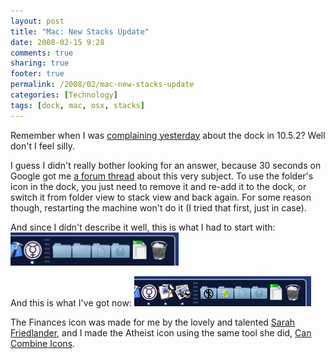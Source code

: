 ```yaml
---
layout: post
title: "Mac: New Stacks Update"
date: 2008-02-15 9:28
comments: true
sharing: true
footer: true
permalink: /2008/02/mac-new-stacks-update
categories: [Technology]
tags: [dock, mac, osx, stacks]
---
```

Remember when I was <a href="/2008/02/mac-new-stacks-os-x-1052">complaining yesterday</a> about the dock in 10.5.2?  Well don't I feel silly.

I guess I didn't really bother looking for an answer, because 30 seconds on Google got me <a href="http://forums.macrumors.com/showthread.php?referrerid=59552&t=433589">a forum thread</a> about this very subject.  To use the folder's icon in the dock, you just need to remove it and re-add it to the dock, or switch it from folder view to stack view and back again.  For some reason though, restarting the machine won't do it (I tried that first, just in case).

And since I didn't describe it well, this is what I had to start with:
<a href="http://www.flickr.com/photos/brockli/2266292263/" title="Dock - Before by BrockLi, on Flickr"><img src="/files/images/2266292263_c178ce80ab_o.png" width="269" height="53" alt="Dock - Before" /></a>

And this is what I've got now:
<a href="http://www.flickr.com/photos/brockli/2267081152/" title="Dock - After by BrockLi, on Flickr"><img src="/files/images/2267081152_00a0b0be65_o.png" width="283" height="48" alt="Dock - After" /></a>

The Finances icon was made for me by the lovely and talented <a href="http://www.sarahfriedlander.com/blog/">Sarah Friedlander</a>, and I made the Atheist icon using the same tool she did, <a href="http://www.ittpoi.com/cci/">Can Combine Icons</a>.
